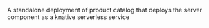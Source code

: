 A standalone deployment of product catalog that deploys the server component as a knative serverless service